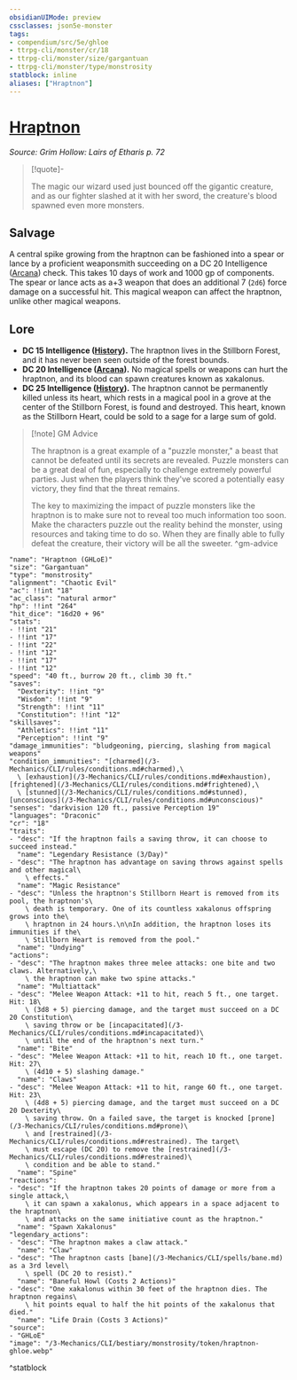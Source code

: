 ```yaml
---
obsidianUIMode: preview
cssclasses: json5e-monster
tags:
- compendium/src/5e/ghloe
- ttrpg-cli/monster/cr/18
- ttrpg-cli/monster/size/gargantuan
- ttrpg-cli/monster/type/monstrosity
statblock: inline
aliases: ["Hraptnon"]
---
```

# [Hraptnon](3-Mechanics\CLI\bestiary\monstrosity/hraptnon-ghloe.md)
*Source: Grim Hollow: Lairs of Etharis p. 72*  

> [!quote]-  
> 
> The magic our wizard used just bounced off the gigantic creature, and as our fighter slashed at it with her sword, the creature's blood spawned even more monsters.

## Salvage

A central spike growing from the hraptnon can be fashioned into a spear or lance by a proficient weaponsmith succeeding on a DC 20 Intelligence ([Arcana](/3-Mechanics/CLI/rules/skills.md#Arcana)) check. This takes 10 days of work and 1000 gp of components. The spear or lance acts as a+3 weapon that does an additional 7 (`2d6`) force damage on a successful hit. This magical weapon can affect the hraptnon, unlike other magical weapons.

## Lore

- **DC 15 Intelligence ([History](/3-Mechanics/CLI/rules/skills.md#History)).** The hraptnon lives in the Stillborn Forest, and it has never been seen outside of the forest bounds.  
- **DC 20 Intelligence ([Arcana](/3-Mechanics/CLI/rules/skills.md#Arcana)).** No magical spells or weapons can hurt the hraptnon, and its blood can spawn creatures known as xakalonus.  
- **DC 25 Intelligence ([History](/3-Mechanics/CLI/rules/skills.md#History)).** The hraptnon cannot be permanently killed unless its heart, which rests in a magical pool in a grove at the center of the Stillborn Forest, is found and destroyed. This heart, known as the Stillborn Heart, could be sold to a sage for a large sum of gold.  

> [!note] GM Advice
> 
> The hraptnon is a great example of a "puzzle monster," a beast that cannot be defeated until its secrets are revealed. Puzzle monsters can be a great deal of fun, especially to challenge extremely powerful parties. Just when the players think they've scored a potentially easy victory, they find that the threat remains.
> 
> The key to maximizing the impact of puzzle monsters like the hraptnon is to make sure not to reveal too much information too soon. Make the characters puzzle out the reality behind the monster, using resources and taking time to do so. When they are finally able to fully defeat the creature, their victory will be all the sweeter.
^gm-advice

```statblock
"name": "Hraptnon (GHLoE)"
"size": "Gargantuan"
"type": "monstrosity"
"alignment": "Chaotic Evil"
"ac": !!int "18"
"ac_class": "natural armor"
"hp": !!int "264"
"hit_dice": "16d20 + 96"
"stats":
- !!int "21"
- !!int "17"
- !!int "22"
- !!int "12"
- !!int "17"
- !!int "12"
"speed": "40 ft., burrow 20 ft., climb 30 ft."
"saves":
  "Dexterity": !!int "9"
  "Wisdom": !!int "9"
  "Strength": !!int "11"
  "Constitution": !!int "12"
"skillsaves":
  "Athletics": !!int "11"
  "Perception": !!int "9"
"damage_immunities": "bludgeoning, piercing, slashing from magical weapons"
"condition_immunities": "[charmed](/3-Mechanics/CLI/rules/conditions.md#charmed),\
  \ [exhaustion](/3-Mechanics/CLI/rules/conditions.md#exhaustion), [frightened](/3-Mechanics/CLI/rules/conditions.md#frightened),\
  \ [stunned](/3-Mechanics/CLI/rules/conditions.md#stunned), [unconscious](/3-Mechanics/CLI/rules/conditions.md#unconscious)"
"senses": "darkvision 120 ft., passive Perception 19"
"languages": "Draconic"
"cr": "18"
"traits":
- "desc": "If the hraptnon fails a saving throw, it can choose to succeed instead."
  "name": "Legendary Resistance (3/Day)"
- "desc": "The hraptnon has advantage on saving throws against spells and other magical\
    \ effects."
  "name": "Magic Resistance"
- "desc": "Unless the hraptnon's Stillborn Heart is removed from its pool, the hraptnon's\
    \ death is temporary. One of its countless xakalonus offspring grows into the\
    \ hraptnon in 24 hours.\n\nIn addition, the hraptnon loses its immunities if the\
    \ Stillborn Heart is removed from the pool."
  "name": "Undying"
"actions":
- "desc": "The hraptnon makes three melee attacks: one bite and two claws. Alternatively,\
    \ the hraptnon can make two spine attacks."
  "name": "Multiattack"
- "desc": "Melee Weapon Attack: +11 to hit, reach 5 ft., one target. Hit: 18\
    \ (3d8 + 5) piercing damage, and the target must succeed on a DC 20 Constitution\
    \ saving throw or be [incapacitated](/3-Mechanics/CLI/rules/conditions.md#incapacitated)\
    \ until the end of the hraptnon's next turn."
  "name": "Bite"
- "desc": "Melee Weapon Attack: +11 to hit, reach 10 ft., one target. Hit: 27\
    \ (4d10 + 5) slashing damage."
  "name": "Claws"
- "desc": "Melee Weapon Attack: +11 to hit, range 60 ft., one target. Hit: 23\
    \ (4d8 + 5) piercing damage, and the target must succeed on a DC 20 Dexterity\
    \ saving throw. On a failed save, the target is knocked [prone](/3-Mechanics/CLI/rules/conditions.md#prone)\
    \ and [restrained](/3-Mechanics/CLI/rules/conditions.md#restrained). The target\
    \ must escape (DC 20) to remove the [restrained](/3-Mechanics/CLI/rules/conditions.md#restrained)\
    \ condition and be able to stand."
  "name": "Spine"
"reactions":
- "desc": "If the hraptnon takes 20 points of damage or more from a single attack,\
    \ it can spawn a xakalonus, which appears in a space adjacent to the hraptnon\
    \ and attacks on the same initiative count as the hraptnon."
  "name": "Spawn Xakalonus"
"legendary_actions":
- "desc": "The hraptnon makes a claw attack."
  "name": "Claw"
- "desc": "The hraptnon casts [bane](/3-Mechanics/CLI/spells/bane.md) as a 3rd level\
    \ spell (DC 20 to resist)."
  "name": "Baneful Howl (Costs 2 Actions)"
- "desc": "One xakalonus within 30 feet of the hraptnon dies. The hraptnon regains\
    \ hit points equal to half the hit points of the xakalonus that died."
  "name": "Life Drain (Costs 3 Actions)"
"source":
- "GHLoE"
"image": "/3-Mechanics/CLI/bestiary/monstrosity/token/hraptnon-ghloe.webp"
```
^statblock